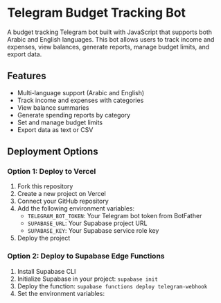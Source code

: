 # Telegram Budget Tracking Bot

A budget tracking Telegram bot built with JavaScript that supports both Arabic and English languages. This bot allows users to track income and expenses, view balances, generate reports, manage budget limits, and export data.

## Features

- Multi-language support (Arabic and English)
- Track income and expenses with categories
- View balance summaries
- Generate spending reports by category
- Set and manage budget limits
- Export data as text or CSV

## Deployment Options

### Option 1: Deploy to Vercel

1. Fork this repository
2. Create a new project on Vercel
3. Connect your GitHub repository
4. Add the following environment variables:
   - `TELEGRAM_BOT_TOKEN`: Your Telegram bot token from BotFather
   - `SUPABASE_URL`: Your Supabase project URL
   - `SUPABASE_KEY`: Your Supabase service role key
5. Deploy the project

### Option 2: Deploy to Supabase Edge Functions

1. Install Supabase CLI
2. Initialize Supabase in your project: `supabase init`
3. Deploy the function: `supabase functions deploy telegram-webhook`
4. Set the environment variables:
